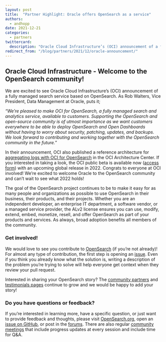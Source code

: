 ```yaml
---
layout: post
title:  "Partner Highlight: Oracle offers OpenSearch as a service"
authors: 
  - andhopp
date: 2021-12-21
categories: 
  - partners
twittercard:
  description: "Oracle Cloud Infrastructure’s (OCI) announcement of a fully managed search service based on OpenSearch"
redirect_from: "/blog/partners/2021/12/oracle-announcement/"
---
```


## Oracle Cloud Infrastructure - Welcome to the OpenSearch community!
We are excited to see Oracle Cloud Infrastructure’s (OCI) announcement of a fully managed search service based on OpenSearch. As Rob Walters, Vice President, Data Management at Oracle, puts it;

*“We’re pleased to make OCI for OpenSearch, a fully managed search and analytics service, available to customers. Supporting the OpenSearch and open-source community is of utmost importance as we want customers everywhere to be able to deploy OpenSearch and Open Dashboards without having to worry about security, patching, updates, and backups. We look forward to contributing and working together with the OpenSearch community in the future.”*

In their announcement, OCI also published a reference architecture for [aggregating logs with OCI for OpenSearch](https://docs.oracle.com/en/solutions/oci-opensearch-log-analytics) in the OCI Architecture Center. If you interested in taking a look, the OCI public beta is available now ([access form](https://login.oracle.com/mysso/signon.jsp)) with an upcoming global release in 2022. Congrats to everyone at OCI involved! We’re excited to welcome Oracle to the OpenSearch community and can’t wait to see what 2022 holds! 

The goal of the OpenSearch project continues to be to make it easy for as many people and organizations as possible to use OpenSearch in their business, their products, and their projects. Whether you are an independent developer, an enterprise IT department, a software vendor, or a managed service provider, the ALv2 license ensures you can use, modify, extend, embed, monetize, resell, and offer OpenSearch as part of your products and services. As always, broad adoption benefits all members of the community. 

### Get involved!
We would love to see you contribute to [OpenSearch](https://github.com/opensearch-project) (if you’re not already)! For almost any type of contribution, the first step is opening an [issue](https://github.com/opensearch-project/OpenSearch/issues). Even if you think you already know what the solution is, writing a description of the problem you’re trying to solve will help everyone get context when they review your pull request.

Interested in sharing your OpenSearch story? The [community partners](https://opensearch.org/partners/) and [testimonials pages](https://opensearch.org/testimonials/) continue to grow and we would be happy to add your story!

### Do you have questions or feedback?
If you’re interested in learning more, have a specific question, or just want to provide feedback and thoughts, please visit [OpenSearch.org](https://opensearch.org/), open an [issue on GitHub](https://github.com/opensearch-project/OpenSearch/issues), or post in the [forums](https://discuss.opendistrocommunity.dev/). There are also regular [community meetings](https://opensearch.org/events/) that include progress updates at every session and include time for Q&A.
